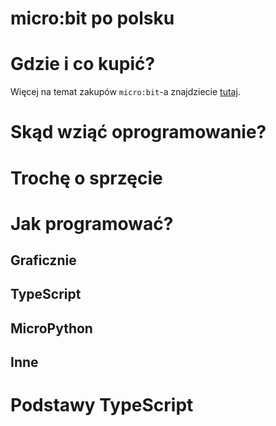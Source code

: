 # micro:bit po polsku

# Gdzie i co kupić?

Więcej na temat zakupów `micro:bit`-a znajdziecie [tutaj](/gdziekupic).

# Skąd wziąć oprogramowanie?

# Trochę o sprzęcie

# Jak programować?

## Graficznie

## TypeScript

## MicroPython

## Inne

# Podstawy TypeScript
